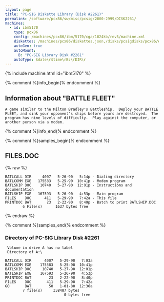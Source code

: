 ```yaml
---
layout: page
title: "PC-SIG Diskette Library (Disk #2261)"
permalink: /software/pcx86/sw/misc/pcsig/2000-2999/DISK2261/
machines:
  - id: ibm5170
    type: pcx86
    config: /machines/pcx86/ibm/5170/cga/1024kb/rev3/machine.xml
    diskettes: /machines/pcx86/diskettes.json,/disks/pcsigdisks/pcx86/diskettes.json
    autoGen: true
    autoMount:
      B: "PC-SIG Library Disk #2261"
    autoType: $date\r$time\rB:\rDIR\r
---
```


{% include machine.html id="ibm5170" %}

{% comment %}info_begin{% endcomment %}

## Information about "BATTLE FLEET"

    A game similar to the Milton Bradley's Battleship.  Deploy your BATTLE
    FLEET, and sink your opponent's ships before yours are destroyed.  The
    program has nine levels of difficulty.  Play against the computer, or
    another person via a modem.
{% comment %}info_end{% endcomment %}

{% comment %}samples_begin{% endcomment %}

## FILES.DOC

{% raw %}
```
BATLCALL DIR     4007   5-26-90   5:14p - Dialing directory 
BATLCOMM EXE   175583   5-25-90  10:41p - Modem program
BATLSHIP DOC    10740   5-27-90  12:01p - Instructions and documentation
BATLSHIP EXE   167593   5-26-90   4:53p - Main program
FILES    DOC      411   5-29-90   7:42a - This file
PRINTDOC BAT       23   2-22-90   8:40p - Batch to print BATLSHIP.DOC
        6 File(s)      1637 bytes free
```
{% endraw %}

{% comment %}samples_end{% endcomment %}

### Directory of PC-SIG Library Disk #2261

     Volume in drive A has no label
     Directory of A:\

    BATLCALL DIR      4007   5-29-90   7:03a
    BATLCOMM EXE    175583   5-25-90  10:41p
    BATLSHIP DOC     10740   5-27-90  12:01p
    BATLSHIP EXE    167593   5-26-90   4:53p
    PRINTDOC BAT        23   2-22-90   8:40p
    FILES    DOC       411   5-29-90   7:42a
    GO       BAT        50   1-01-80  12:36a
            7 file(s)     358407 bytes
                               0 bytes free
